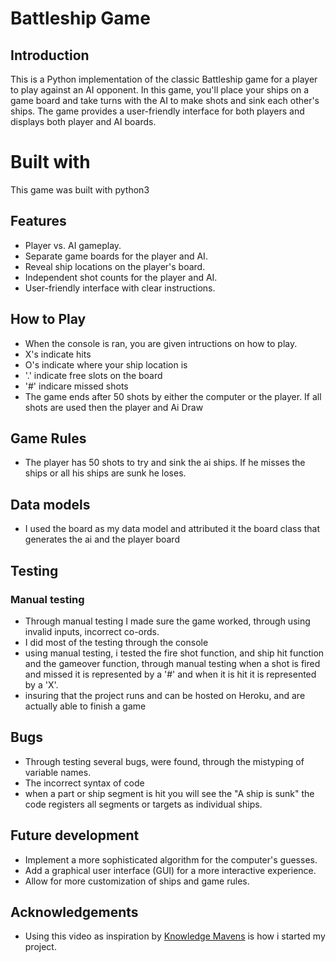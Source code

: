 
# Battleship Game

## Introduction

This is a Python implementation of the classic Battleship game for a player to play against an AI opponent. In this game, you'll place your ships on a game board and take turns with the AI to make shots and sink each other's ships. The game provides a user-friendly interface for both players and displays both player and AI boards.

# Built with
This game was built with python3


## Features

- Player vs. AI gameplay.
- Separate game boards for the player and AI.
- Reveal ship locations on the player's board.
- Independent shot counts for the player and AI.
- User-friendly interface with clear instructions.


## How to Play
- When the console is ran, you are given intructions on how to play.
- X's indicate hits 
- O's indicate where your ship location is 
-  '.' indicate free slots on the board 
- '#' indicare missed shots
- The game ends after 50 shots by either the computer or the player. If all shots are used then the player and Ai Draw

## Game Rules
- The player has 50 shots to try and sink the ai ships. If he misses the ships or all his ships are sunk he loses.

  
## Data models
- I used the board as my data model and attributed it the board class that generates the ai and the player board

## Testing

### Manual testing
- Through manual testing I made sure the game worked, through using invalid inputs, incorrect co-ords.
- I did most of the testing through the console
- using manual testing, i tested the fire shot function, and ship hit function and the gameover function, through manual testing when a shot is fired and missed it is represented by a '#' and when it is hit it is represented by a 'X'.
- insuring that the project runs and can be hosted on Heroku, and are actually able to finish a game

## Bugs 
- Through testing several bugs, were found, through the mistyping of variable names.
- The incorrect syntax of code
- when a part or ship segment is hit you will see the "A ship is sunk" the code registers all segments or targets as individual ships.

## Future development
- Implement a more sophisticated algorithm for the computer's guesses.
- Add a graphical user interface (GUI) for a more interactive experience.
- Allow for more customization of ships and game rules.

## Acknowledgements
- Using this video as inspiration by [Knowledge Mavens](https://www.youtube.com/watch?v=tF1WRCrd_HQ&t=1514s) is how i started my project.